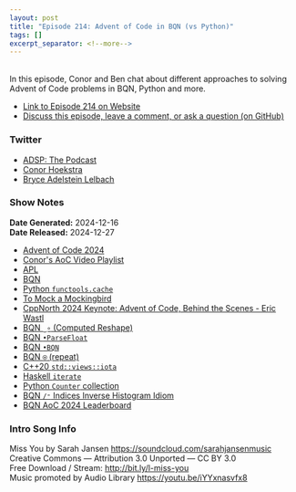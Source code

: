 ```yaml
---
layout: post
title: "Episode 214: Advent of Code in BQN (vs Python)"
tags: []
excerpt_separator: <!--more-->
---
```


<br>In this episode, Conor and Ben chat about different approaches to solving Advent of Code problems in BQN, Python and more.

<!--more-->

* [Link to Episode 214 on Website](https://adspthepodcast.com/2024/12/27/Episode-214.html)
* [Discuss this episode, leave a comment, or ask a question (on GitHub)](https://github.com/codereport/adsp2/discussions/113)

### Twitter
 
* [ADSP: The Podcast](https://twitter.com/adspthepodcast)
* [Conor Hoekstra](https://twitter.com/code_report)
* [Bryce Adelstein Lelbach](https://twitter.com/blelbach)

### Show Notes

**Date Generated:** 2024-12-16 <br>
**Date Released:** 2024-12-27

* [Advent of Code 2024](https://adventofcode.com/2024)
* [Conor's AoC Video Playlist](https://www.youtube.com/playlist?list=PLVFrD1dmDdvfejkfvQEI2bNfVlNO4iGkK)
* [APL](https://www.dyalog.com/)
* [BQN](https://mlochbaum.github.io/BQN/)
* [Python `functools.cache`](https://docs.python.org/3/library/functools.html#functools.cache)
* [To Mock a Mockingbird](https://en.wikipedia.org/wiki/To_Mock_a_Mockingbird)
* [CppNorth 2024 Keynote: Advent of Code, Behind the Scenes - Eric Wastl](https://www.youtube.com/watch?v=uZ8DcbhojOw)
* [BQN `‿∘` (Computed Reshape)](https://mlochbaum.github.io/BQN/doc/reshape.html)
* [BQN `•ParseFloat`](https://mlochbaum.github.io/BQN/spec/system.html#input-and-output)
* [BQN `•BQN`](https://mlochbaum.github.io/BQN/spec/system.html#execution)
* [BQN `⍟` (repeat)](https://mlochbaum.github.io/BQN/doc/repeat.html)
* [C++20 `std::views::iota`](https://en.cppreference.com/w/cpp/ranges/iota_view)
* [Haskell `iterate`](https://hackage.haskell.org/package/base-4.18.0.0/docs/Prelude.html#v:iterate)
* [Python `Counter` collection](https://docs.python.org/3/library/collections.html#collections.Counter)
* [BQN `/⁼` Indices Inverse Histogram Idiom](https://mlochbaum.github.io/BQN/doc/replicate.html#inverse)
* [BQN AoC 2024 Leaderboard](https://gist.githubusercontent.com/mlochbaum/03d1b3ca918f324a08fb30f2be79fd5e/raw/aoc2024.svg)

### Intro Song Info
 
Miss You by Sarah Jansen https://soundcloud.com/sarahjansenmusic<br>
Creative Commons — Attribution 3.0 Unported — CC BY 3.0<br>
Free Download / Stream: http://bit.ly/l-miss-you<br>
Music promoted by Audio Library https://youtu.be/iYYxnasvfx8<br>
